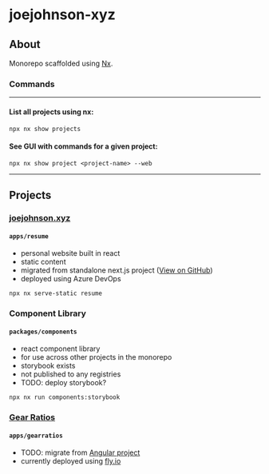 # joejohnson-xyz

## About

Monorepo scaffolded using [Nx](https://nx.dev).

### Commands
------------------------------
#### List all projects using nx:
`npx nx show projects`

#### See GUI with commands for a given project:
`npx nx show project <project-name> --web`

------------------------------

## Projects
### [joejohnson.xyz](https://www.joejohnson.xyz)
#### `apps/resume` 

- personal website built in react
- static content
- migrated from standalone next.js project ([View on GitHub](https://github.com/NorskJoe/pw-ui))
- deployed using Azure DevOps

`npx nx serve-static resume`
### Component Library
#### `packages/components`

- react component library
- for use across other projects in the monorepo
- storybook exists
- not published to any registries
- TODO: deploy storybook?

`npx nx run components:storybook`
### [Gear Ratios](https://bike.joejohnson.xyz/)
#### `apps/gearratios`

- TODO: migrate from [Angular project](https://github.com/NorskJoe/GearRatios)
- currently deployed using [fly.io](https://fly.io)
